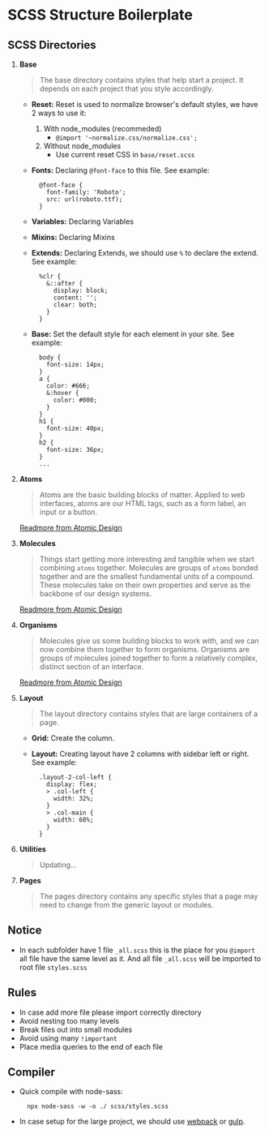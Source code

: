# SCSS Structure Boilerplate

SCSS Directories
------
1. **Base**

    > The base directory contains styles that help start a project. It depends on each project that you style accordingly.

    * **Reset:** Reset is used to normalize browser's default styles, we have 2 ways to use it:
      1. With node_modules (recommeded)
          - `@import '~normalize.css/normalize.css';`
      2. Without node_modules
          - Use current reset CSS in `base/reset.scss`
    * **Fonts:** Declaring `@font-face` to this file. See example:

      ```
        @font-face {
          font-family: 'Roboto';
          src: url(roboto.ttf);
        }
      ```

    * **Variables:** Declaring Variables
    * **Mixins:** Declaring Mixins
    * **Extends:** Declaring Extends, we should use `%` to declare the extend. See example:

      ```
        %clr {
          &::after {
            display: block;
            content: '';
            clear: both;
          }
        }
      ```

    * **Base:** Set the default style for each element in your site. See example:

      ```
        body {
          font-size: 14px;
        }
        a {
          color: #666;
          &:hover {
            color: #000;
          }
        }
        h1 {
          font-size: 40px;
        }
        h2 {
          font-size: 36px;
        }
        ...
      ```

2. **Atoms**
    > Atoms are the basic building blocks of matter. Applied to web interfaces, atoms are our HTML tags, such as a form label, an input or a button.

    [Readmore from Atomic Design](https://bradfrost.com/blog/post/atomic-web-design/#atoms)

3. **Molecules**
    > Things start getting more interesting and tangible when we start combining `atoms` together. Molecules are groups of `atoms` bonded together and are the smallest fundamental units of a compound. These molecules take on their own properties and serve as the backbone of our design systems.

    [Readmore from Atomic Design](https://bradfrost.com/blog/post/atomic-web-design/#molecules)

4. **Organisms**
    > Molecules give us some building blocks to work with, and we can now combine them together to form organisms. Organisms are groups of molecules joined together to form a relatively complex, distinct section of an interface.

    [Readmore from Atomic Design](https://bradfrost.com/blog/post/atomic-web-design/#organisms)

5. **Layout**

    > The layout directory contains styles that are large containers of a page.

    * **Grid:** Create the column.
    * **Layout:** Creating layout have 2 columns with sidebar left or right. See example:

      ```
        .layout-2-col-left {
          display: flex;
          > .col-left {
            width: 32%;
          }
          > .col-main {
            width: 68%;
          }
        }
      ```

6. **Utilities**
  
    > Updating...

7. **Pages**
    
    > The pages directory contains any specific styles that a page may need to change from the generic layout or modules.


Notice
------
   * In each subfolder have 1 file `_all.scss` this is the place for you `@import` all file have the same level as it. And all file `_all.scss` will be imported to root file `styles.scss`

Rules
------
  * In case add more file please import correctly directory
  * Avoid nesting too many levels
  * Break files out into small modules
  * Avoid using many `!important`
  * Place media queries to the end of each file

Compiler
------
  * Quick compile with node-sass: 
      ```
        npx node-sass -w -o ./ scss/styles.scss
      ```
    
  * In case setup for the large project, we should use [webpack](https://webpack.js.org/) or [gulp](https://gulpjs.com/).

